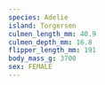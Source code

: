 ```yaml
---
species: Adelie
island: Torgersen
culmen_length_mm: 40.9
culmen_depth_mm: 16.8
flipper_length_mm: 191
body_mass_g: 3700
sex: FEMALE
---
```


